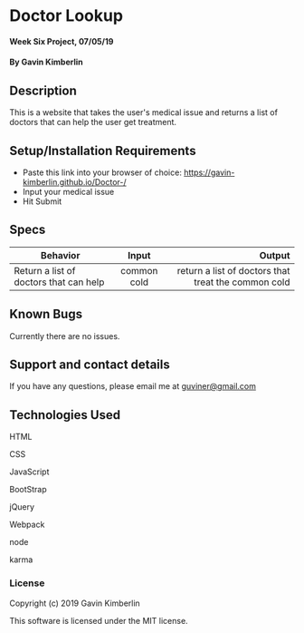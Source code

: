 # Doctor Lookup

#### Week Six Project, 07/05/19

#### By Gavin Kimberlin

## Description

This is a website that takes the user's medical issue and returns a list of doctors that can help the user get treatment.

## Setup/Installation Requirements

* Paste this link into your browser of choice: https://gavin-kimberlin.github.io/Doctor-/
* Input your medical issue
* Hit Submit

## Specs

| Behavior | Input | Output |
| ------------- |:-------------:| -----:|
| Return a list of doctors that can help | common cold | return a list of doctors that treat the common cold |


## Known Bugs

Currently there are no issues.

## Support and contact details

If you have any questions, please email me at guviner@gmail.com

## Technologies Used

HTML

CSS

JavaScript

BootStrap

jQuery

Webpack

node

karma

### License

Copyright (c) 2019 Gavin Kimberlin

This software is licensed under the MIT license.
